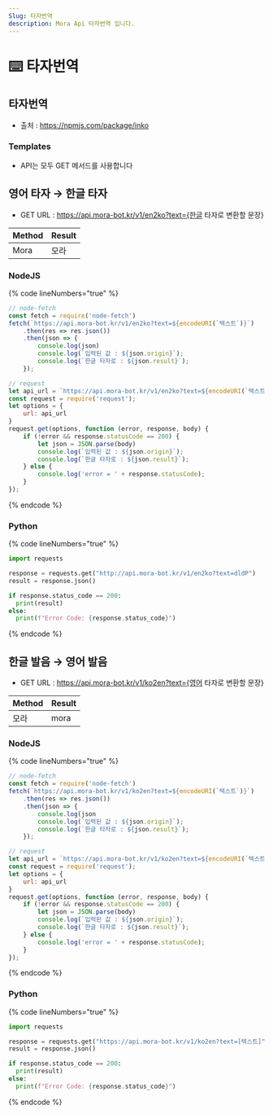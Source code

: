 ```yaml
---
Slug: 타자번역
description: Mora Api 타자번역 입니다.
---
```


# ⌨️ 타자번역

## 타자번역 <a href="#undefined" id="undefined"></a>

* 출처 : https://npmjs.com/package/inko

### Templates

* API는 모두 GET 메서드를 사용합니다

## 영어 타자 → 한글 타자 <a href="#undefined" id="undefined"></a>

* GET URL : https://api.mora-bot.kr/v1/en2ko?text={한글 타자로 변환할 문장}

| Method | Result |
| ------ | ------ |
| Mora   | 모라     |

### NodeJS

{% code lineNumbers="true" %}
```javascript
// node-fetch
const fetch = require('node-fetch')
fetch(`https://api.mora-bot.kr/v1/en2ko?text=${encodeURI(`택스트`)}`)
    .then(res => res.json())
    .then(json => {
        console.log(json)
        console.log(`입력된 값 : ${json.origin}`);
        console.log(`한글 타자로 : ${json.result}`);
    });

// request
let api_url = `https://api.mora-bot.kr/v1/en2ko?text=${encodeURI(`텍스트`)}`
const request = require('request');
let options = {
    url: api_url
}
request.get(options, function (error, response, body) {
    if (!error && response.statusCode == 200) {
        let json = JSON.parse(body)
        console.log(`입력된 값 : ${json.origin}`);
        console.log(`한글 타자로 : ${json.result}`);
    } else {
        console.log('error = ' + response.statusCode);
    }
});
```
{% endcode %}

### Python

{% code lineNumbers="true" %}
```python
import requests

response = requests.get("http://api.mora-bot.kr/v1/en2ko?text=dldP")
result = response.json()

if response.status_code == 200:
  print(result)
else:
  print(f"Error Code: {response.status_code}")
```
{% endcode %}

## 한글 발음 → 영어 발음 <a href="#undefined" id="undefined"></a>

* GET URL : https://api.mora-bot.kr/v1/ko2en?text={영어 타자로 변환할 문장}

| Method | Result |
| ------ | ------ |
| 모라     | mora   |

### NodeJS

{% code lineNumbers="true" %}
```javascript
// node-fetch
const fetch = require('node-fetch')
fetch(`https://api.mora-bot.kr/v1/ko2en?text=${encodeURI(`텍스트`)}`)
    .then(res => res.json())
    .then(json => {
        console.log(json
        console.log(`입력된 값 : ${json.origin}`);
        console.log(`한글 타자로 : ${json.result}`);
    });

// request
let api_url = `https://api.mora-bot.kr/v1/ko2en?text=${encodeURI(`텍스트`)}`
const request = require('request');
let options = {
    url: api_url
}
request.get(options, function (error, response, body) {
    if (!error && response.statusCode == 200) {
        let json = JSON.parse(body)
        console.log(`입력된 값 : ${json.origin}`);
        console.log(`한글 타자로 : ${json.result}`);
    } else {
        console.log('error = ' + response.statusCode);
    }
});
```
{% endcode %}

### Python

{% code lineNumbers="true" %}
```python
import requests

response = requests.get("https://api.mora-bot.kr/v1/ko2en?text=[텍스트]")
result = response.json()

if response.status_code == 200:
  print(result)
else:
  print(f"Error Code: {response.status_code}")
```
{% endcode %}
